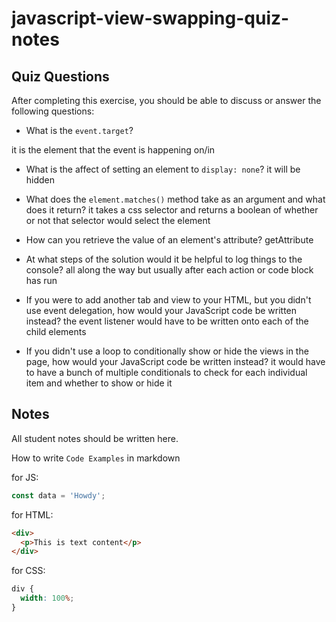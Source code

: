 # javascript-view-swapping-quiz-notes

## Quiz Questions

After completing this exercise, you should be able to discuss or answer the following questions:

- What is the `event.target`?

it is the element that the event is happening on/in

- What is the affect of setting an element to `display: none`?
  it will be hidden
- What does the `element.matches()` method take as an argument and what does it return?
  it takes a css selector and returns a boolean of whether or not that selector would select the element

- How can you retrieve the value of an element's attribute?
  getAttribute

- At what steps of the solution would it be helpful to log things to the console?
  all along the way but usually after each action or code block has run

- If you were to add another tab and view to your HTML, but you didn't use event delegation, how would your JavaScript code be written instead?
  the event listener would have to be written onto each of the child elements

- If you didn't use a loop to conditionally show or hide the views in the page, how would your JavaScript code be written instead?
  it would have to have a bunch of multiple conditionals to check for each individual item and whether to show or hide it

## Notes

All student notes should be written here.

How to write `Code Examples` in markdown

for JS:

```javascript
const data = 'Howdy';
```

for HTML:

```html
<div>
  <p>This is text content</p>
</div>
```

for CSS:

```css
div {
  width: 100%;
}
```
